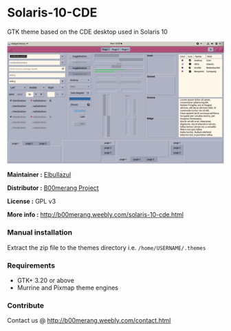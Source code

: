 # Solaris-10-CDE
GTK theme based on the CDE desktop used in Solaris 10

![solaris-10-cde](https://github.com/B00merang-Project/gallery/raw/master/Solaris%2010%20CDE%20(3).png)

**Maintainer :** [Elbullazul](https://github.com/Elbullazul)

**Distributor :** [B00merang Project](https://github.com/B00merang-Project)

**License :** GPL v3

**More info :** http://b00merang.weebly.com/solaris-10-cde.html

### Manual installation

Extract the zip file to the themes directory i.e. `/home/USERNAME/.themes`

### Requirements

- GTK+ 3.20 or above
- Murrine and Pixmap theme engines

### Contribute

Contact us @ http://b00merang.weebly.com/contact.html
